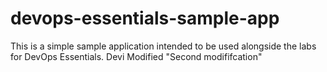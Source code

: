 # devops-essentials-sample-app

This is a simple sample application intended to be used alongside the labs for DevOps Essentials. Devi Modified
"Second modififcation"
